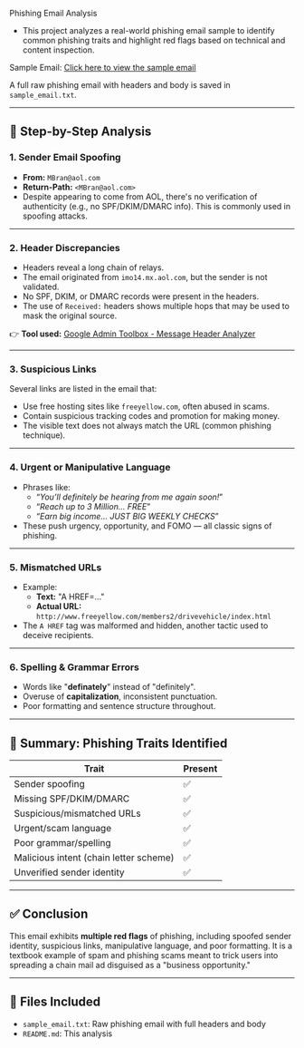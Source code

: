 Phishing Email Analysis

- This project analyzes a real-world phishing email sample to identify common phishing traits and highlight red flags based on technical and content inspection.

Sample Email: [Click here to view the sample email](sample_email.txt)


A full raw phishing email with headers and body is saved in `sample_email.txt`.

---

## 🧪 Step-by-Step Analysis

### 1. **Sender Email Spoofing**
- **From:** `MBran@aol.com`
- **Return-Path:** `<MBran@aol.com>`
- Despite appearing to come from AOL, there's no verification of authenticity (e.g., no SPF/DKIM/DMARC info). This is commonly used in spoofing attacks.

---

### 2. **Header Discrepancies**
- Headers reveal a long chain of relays.
- The email originated from `imo14.mx.aol.com`, but the sender is not validated.
- No SPF, DKIM, or DMARC records were present in the headers.
- The use of `Received:` headers shows multiple hops that may be used to mask the original source.

👉 **Tool used:** [Google Admin Toolbox - Message Header Analyzer](https://toolbox.googleapps.com/apps/messageheader/)

---

### 3. **Suspicious Links**
Several links are listed in the email that:
- Use free hosting sites like `freeyellow.com`, often abused in scams.
- Contain suspicious tracking codes and promotion for making money.
- The visible text does not always match the URL (common phishing technique).

---

### 4. **Urgent or Manipulative Language**
- Phrases like:
  - “*You’ll definitely be hearing from me again soon!*”
  - “*Reach up to 3 Million… FREE*”
  - “*Earn big income… JUST BIG WEEKLY CHECKS*”
- These push urgency, opportunity, and FOMO — all classic signs of phishing.

---

### 5. **Mismatched URLs**
- Example:  
  - **Text:** "A HREF=..."  
  - **Actual URL:** `http://www.freeyellow.com/members2/drivevehicle/index.html`
- The `A HREF` tag was malformed and hidden, another tactic used to deceive recipients.

---

### 6. **Spelling & Grammar Errors**
- Words like "**definately**" instead of "definitely".
- Overuse of **capitalization**, inconsistent punctuation.
- Poor formatting and sentence structure throughout.

---

## 🧾 Summary: Phishing Traits Identified

| Trait | Present |
|-------|---------|
| Sender spoofing | ✅ |
| Missing SPF/DKIM/DMARC | ✅ |
| Suspicious/mismatched URLs | ✅ |
| Urgent/scam language | ✅ |
| Poor grammar/spelling | ✅ |
| Malicious intent (chain letter scheme) | ✅ |
| Unverified sender identity | ✅ |

---

## ✅ Conclusion

This email exhibits **multiple red flags** of phishing, including spoofed sender identity, suspicious links, manipulative language, and poor formatting. It is a textbook example of spam and phishing scams meant to trick users into spreading a chain mail ad disguised as a "business opportunity."

---

## 📁 Files Included
- `sample_email.txt`: Raw phishing email with full headers and body
- `README.md`: This analysis
